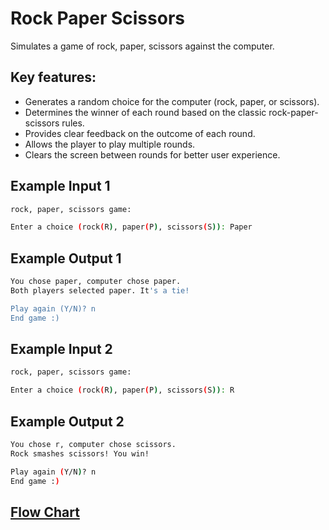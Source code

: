 # Rock Paper Scissors
Simulates a game of rock, paper, scissors against the computer.

## Key features:
- Generates a random choice for the computer (rock, paper, or scissors).
- Determines the winner of each round based on the classic rock-paper-scissors rules.
- Provides clear feedback on the outcome of each round.
- Allows the player to play multiple rounds.
- Clears the screen between rounds for better user experience.


## Example Input 1
```bash
rock, paper, scissors game:

Enter a choice (rock(R), paper(P), scissors(S)): Paper
```
## Example Output 1

```bash
You chose paper, computer chose paper.
Both players selected paper. It's a tie!

Play again (Y/N)? n
End game :)
```

## Example Input 2
```bash
rock, paper, scissors game:

Enter a choice (rock(R), paper(P), scissors(S)): R
```
## Example Output 2

```bash
You chose r, computer chose scissors.
Rock smashes scissors! You win!

Play again (Y/N)? n
End game :)
```
## [Flow Chart](https://github.com/basmajou/python-fundamentals-projects/blob/main/assets/rock-paper-scissors-flowchart.pdf)
